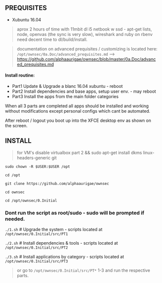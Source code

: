 ## PREQUISITES

- Xubuntu 16.04 

> aprox 2 hours of time with 11mbit dl i5 netbook w ssd - apt-get lists, node, openvas (the sync is very slow), wireshark and ruby on rbenv need decent time to dl/build/install.

> documentation on advanced prequisites / customizing is located here: `/opt/ownsec/0a.Doc/advanced_prequisites.md` --> https://github.com/alphaaurigae/ownsec/blob/master/0a.Doc/advanced_prequisites.md

#### Install routine:

- Part1 Update & Upgrade a blanc 16.04 xubuntu - reboot
- Part2 Install dependencies and base apps, setup user env. - may reboot
- Part3 Install the apps from the main folder categories

When all 3 parts are completed all apps should be installed and working without modifications except personal configs which cant be automated.

After reboot / logout you boot up into the XFCE desktop env as shown on the screen.

## INSTALL

> for VM's disable virtualbox part 2 && sudo apt-get install dkms linux-headers-generic git

`sudo chown -R $USER:$USER /opt`

`cd /opt`

`git clone https://github.com/alphaaurigae/ownsec`

`cd ownsec`

`cd /opt/ownsec/0.Initial`

### Dont run the script as root/sudo - sudo will be prompted if needed.

`./1.sh` # Upgrade the system - scripts located at `/opt/ownsec/0.Initial/src/PT1`


`./2.sh` # Install dependencies & tools - scripts located at `/opt/ownsec/0.Initial/src/PT2`


`./3.sh` # Install applications by category - scripts located at `/opt/ownsec/0.Initial/src/PT3`




> or go to `/opt/ownsec/0.Initial/src/PT*` 1-3 and run the respective parts. 
